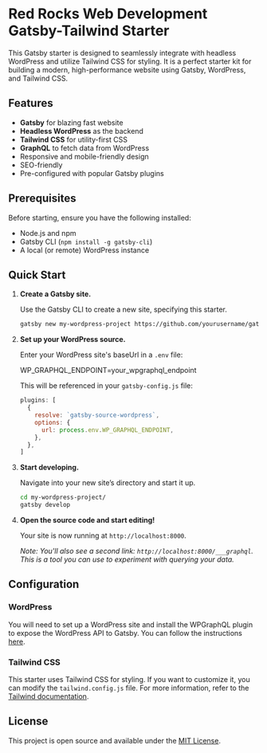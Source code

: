 # Red Rocks Web Development Gatsby-Tailwind Starter

This Gatsby starter is designed to seamlessly integrate with headless WordPress and utilize Tailwind CSS for styling. It is a perfect starter kit for building a modern, high-performance website using Gatsby, WordPress, and Tailwind CSS.

## Features

- **Gatsby** for blazing fast website
- **Headless WordPress** as the backend
- **Tailwind CSS** for utility-first CSS
- **GraphQL** to fetch data from WordPress
- Responsive and mobile-friendly design
- SEO-friendly
- Pre-configured with popular Gatsby plugins

## Prerequisites

Before starting, ensure you have the following installed:

- Node.js and npm
- Gatsby CLI (`npm install -g gatsby-cli`)
- A local (or remote) WordPress instance

## Quick Start

1. **Create a Gatsby site.**

    Use the Gatsby CLI to create a new site, specifying this starter.

    ```sh
    gatsby new my-wordpress-project https://github.com/yourusername/gatsby-starter-headless-wordpress-tailwind
    ```

2. **Set up your WordPress source.**

    Enter your WordPress site's baseUrl in a `.env` file:

    WP_GRAPHQL_ENDPOINT=your_wpgraphql_endpoint

    This will be referenced in your `gatsby-config.js` file:

    ```js
    plugins: [
      {
        resolve: `gatsby-source-wordpress`,
        options: {
          url: process.env.WP_GRAPHQL_ENDPOINT,
        },
      },
    ]
    ```

3. **Start developing.**

    Navigate into your new site’s directory and start it up.

    ```sh
    cd my-wordpress-project/
    gatsby develop
    ```

4. **Open the source code and start editing!**

    Your site is now running at `http://localhost:8000`.

    _Note: You'll also see a second link: `http://localhost:8000/___graphql`. This is a tool you can use to experiment with querying your data._

## Configuration
### WordPress

You will need to set up a WordPress site and install the WPGraphQL plugin to expose the WordPress API to Gatsby. You can follow the instructions [here](https://www.wpgraphql.com/docs/quick-start/).

### Tailwind CSS

This starter uses Tailwind CSS for styling. If you want to customize it, you can modify the `tailwind.config.js` file. For more information, refer to the [Tailwind documentation](https://tailwindcss.com/docs).


## License

This project is open source and available under the [MIT License](LICENSE).

